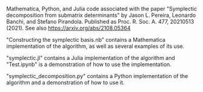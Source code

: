 Mathematica, Python, and Julia code associated with the paper "Symplectic decomposition from submatrix determinants" by Jason L. Pereira, Leonardo Banchi, and Stefano Pirandola.
Published as Proc. R. Soc. A. 477, 20210513 (2021). See also https://arxiv.org/abs/2108.05364


"Constructing the symplectic basis.nb" contains a Mathematica implementation of the algorithm, as well as several examples of its use.

"symplectic.jl" contains a Julia implementation of the algorithm and "Test.ipynb" is a demonstration of how to use the implementation.

"symplectic_decomposition.py" contains a Python implementation of the algorithm and a demonstration of how to use it.
